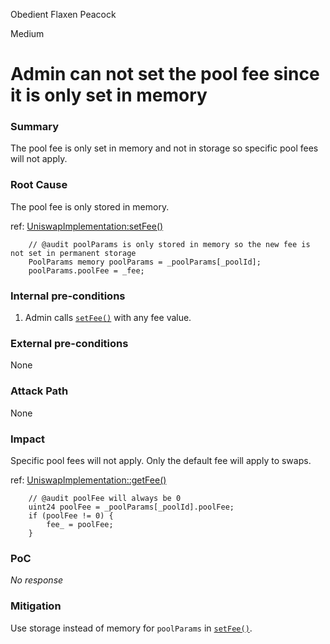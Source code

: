 Obedient Flaxen Peacock

Medium

# Admin can not set the pool fee since it is only set in memory

### Summary

The pool fee is only set in memory and not in storage so specific pool fees will not apply.

### Root Cause

The pool fee is only stored in memory.

ref: [UniswapImplementation:setFee()](https://github.com/sherlock-audit/2024-08-flayer/blob/main/flayer/src/contracts/implementation/UniswapImplementation.sol#L788-L789)

```solidity
    // @audit poolParams is only stored in memory so the new fee is not set in permanent storage
    PoolParams memory poolParams = _poolParams[_poolId];
    poolParams.poolFee = _fee;
```

### Internal pre-conditions

1. Admin calls [`setFee()`](https://github.com/sherlock-audit/2024-08-flayer/blob/main/flayer/src/contracts/implementation/UniswapImplementation.sol#L783-L793) with any fee value.

### External pre-conditions

None

### Attack Path

None

### Impact

Specific pool fees will not apply. Only the default fee will apply to swaps.

ref: [UniswapImplementation::getFee()](https://github.com/sherlock-audit/2024-08-flayer/blob/main/flayer/src/contracts/implementation/UniswapImplementation.sol#L703-L706)
```solidity
    // @audit poolFee will always be 0
    uint24 poolFee = _poolParams[_poolId].poolFee;
    if (poolFee != 0) {
        fee_ = poolFee;
    }
```

### PoC

_No response_

### Mitigation

Use storage instead of memory for `poolParams` in [`setFee()`](https://github.com/sherlock-audit/2024-08-flayer/blob/main/flayer/src/contracts/implementation/UniswapImplementation.sol#L783-L793).